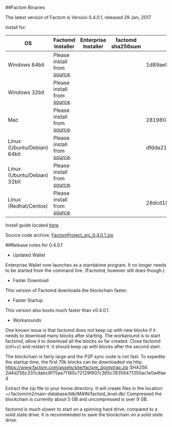 ##Factom Binaries

The latest version of Factom is Version 0.4.0.1, released 29 Jan, 2017

Install for:

| OS | Factomd Installer | Enterprise Installer | factomd sha256sum | Enterprise sha256sum |
|----|-----|-----|-----|-----|
| Windows 64bit | Please install from [source](https://github.com/FactomProject/FactomDocs/blob/master/installFromSourceDirections.md). | | | 1d89ae97de6b53a189a9b7b4950f1696cef810ccb87f292323a4a5430691c225 |
| Windows 32bit | Please install from [source](https://github.com/FactomProject/FactomDocs/blob/master/installFromSourceDirections.md). | | | |
| Mac | Please install from [source](https://github.com/FactomProject/FactomDocs/blob/master/installFromSourceDirections.md). | | | 28198046cc9bf4d35bb3a9658cd6a28dcfb21f5831dcfc43ba9ea17e62bd44a2 |
| Linux (Ubuntu/Debian) 64bit | Please install from [source](https://github.com/FactomProject/FactomDocs/blob/master/installFromSourceDirections.md). | | | dfdda21db76da3035361b2aa7094b979d2245747db4932f89a4ad1b0ce4becc1 |
| Linux (Ubuntu/Debian) 32bit | Please install from [source](https://github.com/FactomProject/FactomDocs/blob/master/installFromSourceDirections.md). | | | |
| Linux (Redhat/Centos) | Please install from [source](https://github.com/FactomProject/FactomDocs/blob/master/installFromSourceDirections.md).  | | | 28dcd18ad499b204fb87f6dbeeb23c6266654d9b33143074163ad37a10c6098c |


Install guide located [here](https://docs.factom.com/wallet#install-factom-federation-ff).

Source code archive: [FactomProject_src_0.4.0.1.zip](https://github.com/FactomProject/distribution/releases/download/v0.4.0.1/FactomProject_sources_0.4.0.1.zip)


##Release notes for 0.4.0.1

- Updated Wallet

Enterprise Wallet now launches as a standalone program.  It no longer needs to be started from the command line.  (Factomd, however still does though.)

- Faster Download

This version of Factomd downloads the blockchain faster.

- Faster Startup

This version also boots much faster than v0.4.0.1. 


- Workarounds

One known issue is that factomd does not keep up with new blocks if it needs to download many blocks after starting.  The workaround is to start factomd, allow it to download all the blocks so far created.  Close factomd (ctrl+c) and restart it.  it should keep up with blocks after the second start.


The blockchain is fairly large and the P2P sync code is not fast.  To expedite the startup time, the first 70k blocks can be downloaded via http.
 https://www.factom.com/assets/site/factom_bootstrap.zip
 SHA256: 2d4d256c337cdabc8f75aa71180c72129f807c365c78356471350ac1e0a4faed

Extract the zip file to your home directory. It will create files in the location: ~/.factom/m2/main-database/ldb/MAIN/factoid_level.db/   Compressed the blockchain is currently about 5 GB and uncompressed is over 9 GB.


factomd is much slower to start on a spinning hard drive, compared to a solid state drive.  It is recommended to save the blockchain on a solid state drive.





